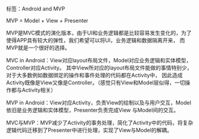 标签：Android and MVP

MVP = Model + View + Presenter 
 
MVP是MVC模式的演化版本，由于UI和业务逻辑都是比较容易发生变化的，为了使得APP具有较大的弹性，我们希望可以将UI，业务逻辑和数据隔离开来，
 而MVP就是一个很好的选择。
 
MVC in Android：View对应layout布局文件，Model对应业务逻辑和实体模型，Controller对应Activity。
其中View所对应的layout布局文件能做的事情特别少，对于大多数例如数据绑定的操作和事件处理的代码都在Activity中，
因此造成Activity既像是View又像是Controller。（感觉只有View和Model层似得，一切操作都与Activity相关）

MVP in Android：View对应Activity，负责View的绘制以及与用户交互，Model依旧是业务逻辑和实体模型，Presenter负责完成View
与Model间的交互。

MVC与MVP：MVP减少了Activity的事务处理，简化了Activity中的代码，将复杂逻辑代码迁移到了Presenter中进行处理，实现了View与Model的解耦。